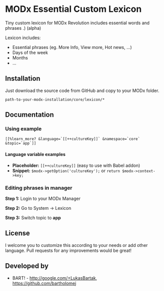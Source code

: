 # MODx Essential Custom Lexicon
Tiny custom lexicon for MODx Revolution includes essential words and phrases .) (alpha)

Lexicon includes:
* Essential phrases (eg. More Info, View more, Hot news, ...)
* Days of the week
* Months
* ...

## Installation
Just download the source code from GitHub and copy to your MODx folder.

	path-to-your-modx-installation/core/lexicon/*

## Documentation
### Using example
	[[%learn_more? &language=`[[++cultureKey]]` &namespace=`core` &topic=`app`]]

#### Language variable examples
* **Placeholder:** ```[[++cultureKey]]``` (easy to use with Babel addon)
* **Snippet:** ```$modx->getOption('cultureKey');``` or ```return $modx->context->key;```  

### Editing phrases in manager
**Step 1:** Login to your MODx Manager

**Step 2:** Go to System -> Lexicon

**Step 3:** Switch topic to **app**

## License
I welcome you to customize this according to your needs or add other language. 
Pull requests for any improvements would be great!

## Developed by
* BART! - http://google.com/+LukasBartak, https://github.com/bartholomej